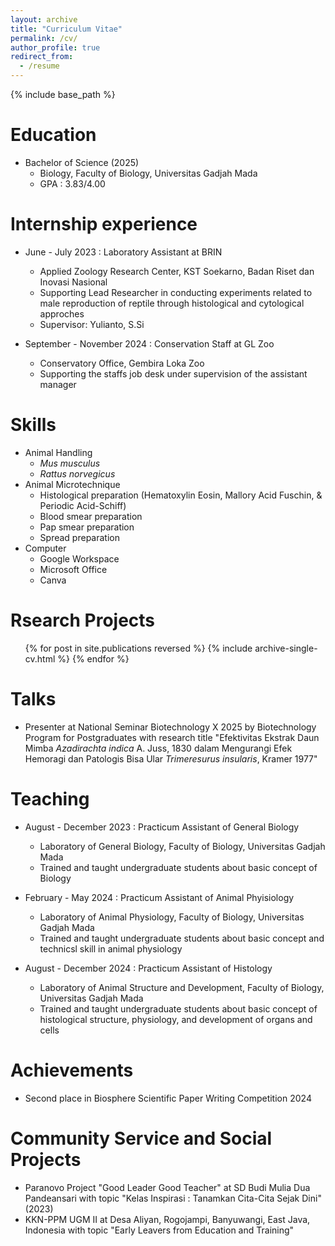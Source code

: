```yaml
---
layout: archive
title: "Curriculum Vitae"
permalink: /cv/
author_profile: true
redirect_from:
  - /resume
---
```


{% include base_path %}

Education
======
* Bachelor of Science (2025)
  * Biology, Faculty of Biology, Universitas Gadjah Mada
  * GPA : 3.83/4.00
    
Internship experience
======
* June - July 2023 : Laboratory Assistant at BRIN
  * Applied Zoology Research Center, KST Soekarno, Badan Riset dan Inovasi Nasional
  * Supporting Lead Researcher in conducting experiments related to male reproduction of reptile through histological and cytological approches
  * Supervisor: Yulianto, S.Si
 
* September - November 2024 : Conservation Staff at GL Zoo
  * Conservatory Office, Gembira Loka Zoo
  * Supporting the staffs job desk under supervision of the assistant manager

Skills
======
* Animal Handling
  * *Mus musculus*
  * *Rattus norvegicus*     
* Animal Microtechnique
  * Histological preparation (Hematoxylin Eosin, Mallory Acid Fuschin, & Periodic Acid-Schiff)
  * Blood smear preparation
  * Pap smear preparation
  * Spread preparation
* Computer
  * Google Workspace
  * Microsoft Office
  * Canva

Rsearch Projects
======
  <ul>{% for post in site.publications reversed %}
    {% include archive-single-cv.html %}
  {% endfor %}</ul>
  
Talks
======
* Presenter at National Seminar Biotechnology X 2025 by Biotechnology Program for Postgraduates with research title "Efektivitas Ekstrak Daun Mimba *Azadirachta indica* A. Juss, 1830 dalam Mengurangi Efek Hemoragi dan Patologis Bisa Ular *Trimeresurus insularis*, Kramer 1977"
  
Teaching
======
* August - December 2023 : Practicum Assistant of General Biology
  * Laboratory of General Biology, Faculty of Biology, Universitas Gadjah Mada
  * Trained and taught undergraduate students about basic concept of Biology

* February - May 2024 : Practicum Assistant of Animal Phyisiology
  * Laboratory of Animal Physiology, Faculty of Biology, Universitas Gadjah Mada
  * Trained and taught undergraduate students about basic concept and technicsl skill in animal physiology
 
* August - December 2024 : Practicum Assistant of Histology
  * Laboratory of Animal Structure and Development, Faculty of Biology, Universitas Gadjah Mada
  * Trained and taught undergraduate students about basic concept of histological structure, physiology, and development of organs and cells
 
Achievements
======
* Second place in Biosphere Scientific Paper Writing Competition 2024

Community Service and Social Projects
======
* Paranovo Project "Good Leader Good Teacher" at SD Budi Mulia Dua Pandeansari with topic "Kelas Inspirasi : Tanamkan Cita-Cita Sejak Dini" (2023)
* KKN-PPM UGM II at Desa Aliyan, Rogojampi, Banyuwangi, East Java, Indonesia with topic "Early Leavers from Education and Training"
